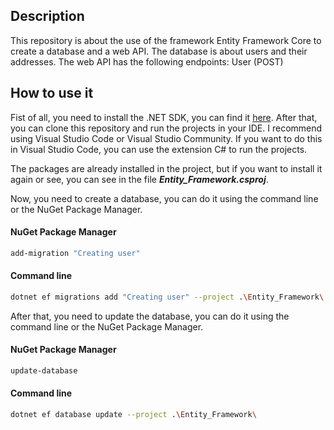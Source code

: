 ## Description

This repository is about the use of the framework Entity Framework Core to create a database and a web API. The database is about users and their addresses. The web API has the following endpoints: User (POST)

## How to use it

Fist of all, you need to install the .NET SDK, you can find it [here](https://dotnet.microsoft.com/download). After that, you can clone this repository and run the projects in your IDE. I recommend using Visual Studio Code or Visual Studio Community. If you want to do this in Visual Studio Code, you can use the extension C# to run the projects. 

The packages are already installed in the project, but if you want to install it again or see, you can see in the file ***Entity_Framework.csproj***.

Now, you need to create a database, you can do it using the command line or the NuGet Package Manager.

#### NuGet Package Manager

```bash
add-migration "Creating user"
```

#### Command line

```bash
dotnet ef migrations add "Creating user" --project .\Entity_Framework\
```

After that, you need to update the database, you can do it using the command line or the NuGet Package Manager. 

#### NuGet Package Manager

```bash
update-database
```

#### Command line

```bash
dotnet ef database update --project .\Entity_Framework\
```
